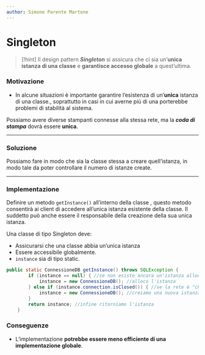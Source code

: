 ```yaml
---
author: Simone Parente Martone
---
```

# Singleton

>[!hint] Il design pattern ***Singleton*** si assicura che ci sia un’**unica istanza di una classe** e **garantisce accesso globale** a quest’ultima.

### Motivazione

- In alcune situazioni è importante garantire l’esistenza di un’********unica******** istanza di una classe., soprattutto in casi in cui averne più di una porterebbe problemi di stabilità al sistema.

Possiamo avere diverse stampanti connesse alla stessa rete, ma la ***coda di stampa*** dovrà essere **unica**.

---
### Soluzione
Possiamo fare in modo che sia la classe stessa a creare quell’istanza, in modo tale da poter controllare il numero di istanze create.

-----
### Implementazione
Definire un metodo `getInstance()` all’interno della classe , questo metodo consentirà ai client di accedere all’unica istanza esistente della classe. Il suddetto può anche essere il responsabile della creazione della sua unica istanza.

Una classe di tipo Singleton deve:

- Assicurarsi che una classe abbia un’unica istanza
- Essere accessibile globalmente.
- `instance` sia di tipo static.

```java
public static ConnessioneDB getInstance() throws SQLException {
        if (instance == null) { //se non esiste ancora un'istanza allocata
            instance = new ConnessioneDB(); //alloco l'istanza
        } else if (instance.connection.isClosed()) { //se la rete è "chiusa"
            instance = new ConnessioneDB(); //creiamo una nuova istanza
        }
        return instance; //infine ritorniamo l'istanza
    }
```
### Conseguenze
- L’implementazione **potrebbe essere meno efficiente di una implementazione globale**.
